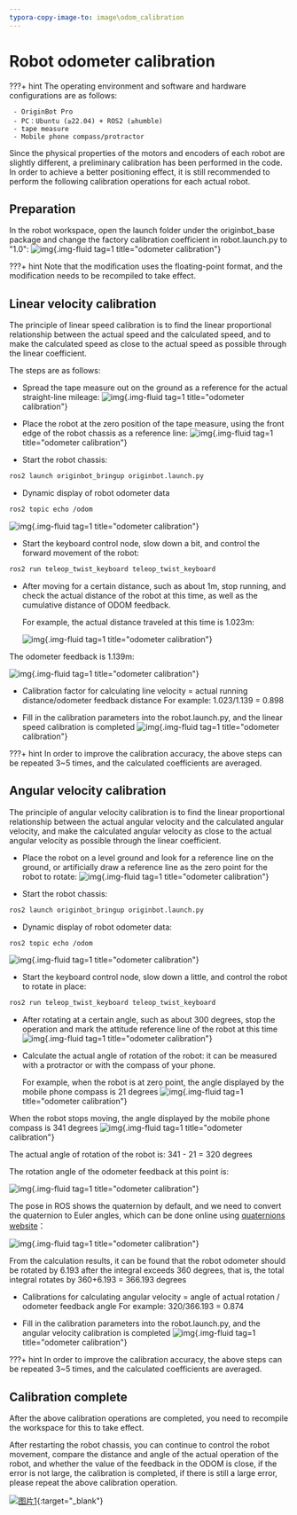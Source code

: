 ```yaml
---
typora-copy-image-to: image\odom_calibration
---
```


# **Robot odometer calibration**

???+ hint
    The operating environment and software and hardware configurations are as follows:
    

     - OriginBot Pro
     - PC：Ubuntu (≥22.04) + ROS2 (≥humble)
     - tape measure
     - Mobile phone compass/protractor



Since the physical properties of the motors and encoders of each robot are slightly different, a preliminary calibration has been performed in the code. In order to achieve a better positioning effect, it is still recommended to perform the following calibration operations for each actual robot.


## **Preparation**
In the robot workspace, open the launch folder under the originbot_base package and change the factory calibration coefficient in robot.launch.py ​​to "1.0":
![img](../../assets/img/odom_calibration/2022-09-02_10-29.png){.img-fluid tag=1 title="odometer calibration"}



???+ hint
    Note that the modification uses the floating-point format, and the modification needs to be recompiled to take effect.



## **Linear velocity calibration**

The principle of linear speed calibration is to find the linear proportional relationship between the actual speed and the calculated speed, and to make the calculated speed as close to the actual speed as possible through the linear coefficient.

The steps are as follows:
- Spread the tape measure out on the ground as a reference for the actual straight-line mileage:
  ![img](../../assets/img/odom_calibration/odom1.jpg){.img-fluid tag=1 title="odometer calibration"}

  

- Place the robot at the zero position of the tape measure, using the front edge of the robot chassis as a reference line:
  ![img](../../assets/img/odom_calibration/odom2.jpg){.img-fluid tag=1 title="odometer calibration"}

  

- Start the robot chassis:
```bash
ros2 launch originbot_bringup originbot.launch.py
```


- Dynamic display of robot odometer data

```bash
ros2 topic echo /odom
```


![img](../../assets/img/odom_calibration/2022-09-02_10-35.png){.img-fluid tag=1 title="odometer calibration"}



- Start the keyboard control node, slow down a bit, and control the forward movement of the robot:

```bash
ros2 run teleop_twist_keyboard teleop_twist_keyboard
```


- After moving for a certain distance, such as about 1m, stop running, and check the actual distance of the robot at this time, as well as the cumulative distance of ODOM feedback.

  For example, the actual distance traveled at this time is 1.023m:
  
  
  
  ![img](../../assets/img/odom_calibration/odom3.jpg){.img-fluid tag=1 title="odometer calibration"}



The odometer feedback is 1.139m:



![img](../../assets/img/odom_calibration/2022-09-02_10-41.png){.img-fluid tag=1 title="odometer calibration"}




- Calibration factor for calculating line velocity = actual running distance/odometer feedback distance
  For example: 1.023/1.139 = 0.898

  

- Fill in the calibration parameters into the robot.launch.py, and the linear speed calibration is completed
  ![img](../../assets/img/odom_calibration/2022-09-02_10-43.png){.img-fluid tag=1 title="odometer calibration"}



???+ hint
    In order to improve the calibration accuracy, the above steps can be repeated 3~5 times, and the calculated coefficients are averaged.



## **Angular velocity calibration**

The principle of angular velocity calibration is to find the linear proportional relationship between the actual angular velocity and the calculated angular velocity, and make the calculated angular velocity as close to the actual angular velocity as possible through the linear coefficient.



- Place the robot on a level ground and look for a reference line on the ground, or artificially draw a reference line as the zero point for the robot to rotate:
![img](../../assets/img/odom_calibration/Angular1.jpg){.img-fluid tag=1 title="odometer calibration"}




- Start the robot chassis:

```bash
ros2 launch originbot_bringup originbot.launch.py
```


- Dynamic display of robot odometer data:

```bash
ros2 topic echo /odom
```

![img](../../assets/img/odom_calibration/2022-09-02_10-35.png){.img-fluid tag=1 title="odometer calibration"}


- Start the keyboard control node, slow down a little, and control the robot to rotate in place:

```bash
ros2 run teleop_twist_keyboard teleop_twist_keyboard
```


- After rotating at a certain angle, such as about 300 degrees, stop the operation and mark the attitude reference line of the robot at this time
  ![img](../../assets/img/odom_calibration/Angular2.png){.img-fluid tag=1 title="odometer calibration"}




- Calculate the actual angle of rotation of the robot: it can be measured with a protractor or with the compass of your phone.

  For example, when the robot is at zero point, the angle displayed by the mobile phone compass is 21 degrees
  ![img](../../assets/img/odom_calibration/2022-08-31-6.jpg){.img-fluid tag=1 title="odometer calibration"}



When the robot stops moving, the angle displayed by the mobile phone compass is 341 degrees
![img](../../assets/img/odom_calibration/2022-08-31-5.jpg){.img-fluid tag=1 title="odometer calibration"}



The actual angle of rotation of the robot is: 341 - 21 = 320 degrees



The rotation angle of the odometer feedback at this point is:



![img](../../assets/img/odom_calibration/2022-09-02_11-04.png){.img-fluid tag=1 title="odometer calibration"}



The pose in ROS shows the quaternion by default, and we need to convert the quaternion to Euler angles, which can be done online using [quaternions website](https://quaternions.online/)：


![img](../../assets/img/odom_calibration/2022-09-02_11-06.png){.img-fluid tag=1 title="odometer calibration"}



From the calculation results, it can be found that the robot odometer should be rotated by 6.193 after the integral exceeds 360 degrees, that is, the total integral rotates by 360+6.193 = 366.193 degrees




- Calibrations for calculating angular velocity = angle of actual rotation / odometer feedback angle
  For example: 320/366.193 = 0.874

  

- Fill in the calibration parameters into the robot.launch.py, and the angular velocity calibration is completed
![img](../../assets/img/odom_calibration/2022-09-02_11-09.png){.img-fluid tag=1 title="odometer calibration"}



???+ hint
    In order to improve the calibration accuracy, the above steps can be repeated 3~5 times, and the calculated coefficients are averaged.



## **Calibration complete**

After the above calibration operations are completed, you need to recompile the workspace for this to take effect.

After restarting the robot chassis, you can continue to control the robot movement, compare the distance and angle of the actual operation of the robot, and whether the value of the feedback in the ODOM is close, if the error is not large, the calibration is completed, if there is still a large error, please repeat the above calibration operation.



[![图片1](../../assets/img/footer_en.png)](https://www.guyuehome.com/){:target="_blank"}

